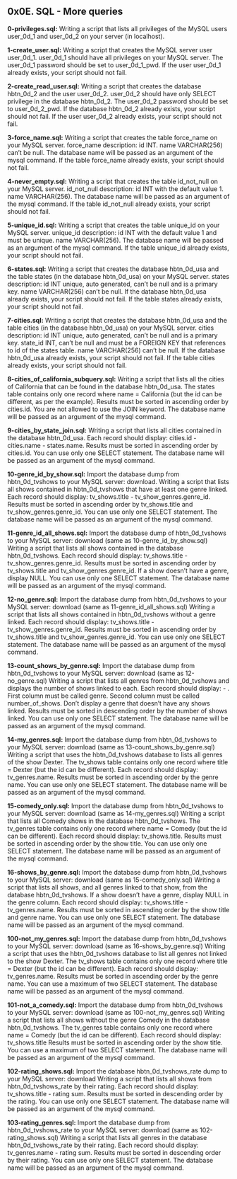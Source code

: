## 0x0E. SQL - More queries


**0-privileges.sql:** Writing a script that lists all privileges of the MySQL users user_0d_1 and user_0d_2 on your server (in localhost).


**1-create_user.sql:** Writing a script that creates the MySQL server user user_0d_1.
user_0d_1 should have all privileges on your MySQL server.
The user_0d_1 password should be set to user_0d_1_pwd.
If the user user_0d_1 already exists, your script should not fail.


**2-create_read_user.sql:** Writing a script that creates the database hbtn_0d_2 and the user user_0d_2.
user_0d_2 should have only SELECT privilege in the database hbtn_0d_2.
The user_0d_2 password should be set to user_0d_2_pwd.
If the database hbtn_0d_2 already exists, your script should not fail.
If the user user_0d_2 already exists, your script should not fail.


**3-force_name.sql:** Writing a script that creates the table force_name on your MySQL server.
force_name description:
id INT.
name VARCHAR(256) can’t be null.
The database name will be passed as an argument of the mysql command.
If the table force_name already exists, your script should not fail.


**4-never_empty.sql:** Writing a script that creates the table id_not_null on your MySQL server.
id_not_null description:
id INT with the default value 1.
name VARCHAR(256).
The database name will be passed as an argument of the mysql command.
If the table id_not_null already exists, your script should not fail.


**5-unique_id.sql:** Writing a script that creates the table unique_id on your MySQL server.
unique_id description:
id INT with the default value 1 and must be unique.
name VARCHAR(256).
The database name will be passed as an argument of the mysql command.
If the table unique_id already exists, your script should not fail.


**6-states.sql:** Writing a script that creates the database hbtn_0d_usa and the table states (in the database hbtn_0d_usa) on your MySQL server.
states description:
id INT unique, auto generated, can’t be null and is a primary key.
name VARCHAR(256) can’t be null.
If the database hbtn_0d_usa already exists, your script should not fail.
If the table states already exists, your script should not fail.


**7-cities.sql:** Writing a script that creates the database hbtn_0d_usa and the table cities (in the database hbtn_0d_usa) on your MySQL server.
cities description:
id INT unique, auto generated, can’t be null and is a primary key.
state_id INT, can’t be null and must be a FOREIGN KEY that references to id of the states table.
name VARCHAR(256) can’t be null.
If the database hbtn_0d_usa already exists, your script should not fail.
If the table cities already exists, your script should not fail.


**8-cities_of_california_subquery.sql:** Writing a script that lists all the cities of California that can be found in the database hbtn_0d_usa.
The states table contains only one record where name = California (but the id can be different, as per the example).
Results must be sorted in ascending order by cities.id.
You are not allowed to use the JOIN keyword.
The database name will be passed as an argument of the mysql command.


**9-cities_by_state_join.sql:** Writing a script that lists all cities contained in the database hbtn_0d_usa.
Each record should display: cities.id - cities.name - states.name.
Results must be sorted in ascending order by cities.id.
You can use only one SELECT statement.
The database name will be passed as an argument of the mysql command.


**10-genre_id_by_show.sql:** Import the database dump from hbtn_0d_tvshows to your MySQL server: download.
Writing a script that lists all shows contained in hbtn_0d_tvshows that have at least one genre linked.
Each record should display: tv_shows.title - tv_show_genres.genre_id.
Results must be sorted in ascending order by tv_shows.title and tv_show_genres.genre_id.
You can use only one SELECT statement.
The database name will be passed as an argument of the mysql command.


**11-genre_id_all_shows.sql:** Import the database dump of hbtn_0d_tvshows to your MySQL server: download (same as 10-genre_id_by_show.sql)
Writing a script that lists all shows contained in the database hbtn_0d_tvshows.
Each record should display: tv_shows.title - tv_show_genres.genre_id.
Results must be sorted in ascending order by tv_shows.title and tv_show_genres.genre_id.
If a show doesn’t have a genre, display NULL.
You can use only one SELECT statement.
The database name will be passed as an argument of the mysql command.


**12-no_genre.sql:** Import the database dump from hbtn_0d_tvshows to your MySQL server: download (same as 11-genre_id_all_shows.sql)
Writing a script that lists all shows contained in hbtn_0d_tvshows without a genre linked.
Each record should display: tv_shows.title - tv_show_genres.genre_id.
Results must be sorted in ascending order by tv_shows.title and tv_show_genres.genre_id.
You can use only one SELECT statement.
The database name will be passed as an argument of the mysql command.


**13-count_shows_by_genre.sql:** Import the database dump from hbtn_0d_tvshows to your MySQL server: download (same as 12-no_genre.sql)
Writing a script that lists all genres from hbtn_0d_tvshows and displays the number of shows linked to each.
Each record should display: <TV Show genre> - <Number of shows linked to this genre>.
First column must be called genre.
Second column must be called number_of_shows.
Don’t display a genre that doesn’t have any shows linked.
Results must be sorted in descending order by the number of shows linked.
You can use only one SELECT statement.
The database name will be passed as an argument of the mysql command.


**14-my_genres.sql:** Import the database dump from hbtn_0d_tvshows to your MySQL server: download (same as 13-count_shows_by_genre.sql)
Writing a script that uses the hbtn_0d_tvshows database to lists all genres of the show Dexter.
The tv_shows table contains only one record where title = Dexter (but the id can be different).
Each record should display: tv_genres.name.
Results must be sorted in ascending order by the genre name.
You can use only one SELECT statement.
The database name will be passed as an argument of the mysql command.


**15-comedy_only.sql:** Import the database dump from hbtn_0d_tvshows to your MySQL server: download (same as 14-my_genres.sql)
Writing a script that lists all Comedy shows in the database hbtn_0d_tvshows.
The tv_genres table contains only one record where name = Comedy (but the id can be different).
Each record should display: tv_shows.title.
Results must be sorted in ascending order by the show title.
You can use only one SELECT statement.
The database name will be passed as an argument of the mysql command.


**16-shows_by_genre.sql:** Import the database dump from hbtn_0d_tvshows to your MySQL server: download (same as 15-comedy_only.sql)
Writing a script that lists all shows, and all genres linked to that show, from the database hbtn_0d_tvshows.
If a show doesn’t have a genre, display NULL in the genre column.
Each record should display: tv_shows.title - tv_genres.name.
Results must be sorted in ascending order by the show title and genre name.
You can use only one SELECT statement.
The database name will be passed as an argument of the mysql command.


**100-not_my_genres.sql:** Import the database dump from hbtn_0d_tvshows to your MySQL server: download (same as 16-shows_by_genre.sql)
Writing a script that uses the hbtn_0d_tvshows database to list all genres not linked to the show Dexter.
The tv_shows table contains only one record where title = Dexter (but the id can be different).
Each record should display: tv_genres.name.
Results must be sorted in ascending order by the genre name.
You can use a maximum of two SELECT statement.
The database name will be passed as an argument of the mysql command.


**101-not_a_comedy.sql:** Import the database dump from hbtn_0d_tvshows to your MySQL server: download (same as 100-not_my_genres.sql)
Writing a script that lists all shows without the genre Comedy in the database hbtn_0d_tvshows.
The tv_genres table contains only one record where name = Comedy (but the id can be different).
Each record should display: tv_shows.title
Results must be sorted in ascending order by the show title.
You can use a maximum of two SELECT statement.
The database name will be passed as an argument of the mysql command.


**102-rating_shows.sql:** Import the database hbtn_0d_tvshows_rate dump to your MySQL server: download
Writing a script that lists all shows from hbtn_0d_tvshows_rate by their rating.
Each record should display: tv_shows.title - rating sum.
Results must be sorted in descending order by the rating.
You can use only one SELECT statement.
The database name will be passed as an argument of the mysql command.


**103-rating_genres.sql:** Import the database dump from hbtn_0d_tvshows_rate to your MySQL server: download (same as 102-rating_shows.sql)
Writing a script that lists all genres in the database hbtn_0d_tvshows_rate by their rating.
Each record should display: tv_genres.name - rating sum.
Results must be sorted in descending order by their rating.
You can use only one SELECT statement.
The database name will be passed as an argument of the mysql command.
